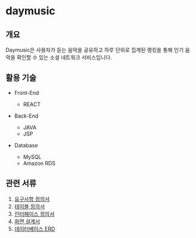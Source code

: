 # daymusic 

## 개요
Daymusic은 사용자가 듣는 음악을 공유하고 하루 단위로 집계된 랭킹을 통해 인기 음악을 확인할 수 있는 소셜 네트워크 서비스입니다.

## 활용 기술
- Front-End
    - REACT

- Back-End
   - JAVA
   - JSP

- Database
   - MySQL
   - Amazon RDS

## 관련 서류
1. [요구사항 정의서](https://docs.google.com/spreadsheets/d/1DEs6AO6Vde9YA7t175AY5tj_RtLegTo_/edit?usp=drive_link&ouid=114769171991263143206&rtpof=true&sd=true)
2. [테이블 정의서](https://docs.google.com/spreadsheets/d/107IbRbbVZFkpNka-ATzKigUCcIyN4G8o/edit?usp=drive_link&ouid=114769171991263143206&rtpof=true&sd=true)
3. [인터페이스 정의서](https://docs.google.com/spreadsheets/d/1IhD2qy7JKzvaE8Sl6orLUShqDDs6CLKh/edit?usp=drive_link&ouid=114769171991263143206&rtpof=true&sd=true)
4. [화면 설계서](https://drive.google.com/file/d/1sHB0XIEHJKMbVjEck-VCdZ2633a50Vkm/view?usp=drive_link)
5. [데이터베이스 ERD](https://drive.google.com/file/d/1gpx8ckk86jgeX47WdtrsMoJzEhDbTprD/view?usp=drive_link)

